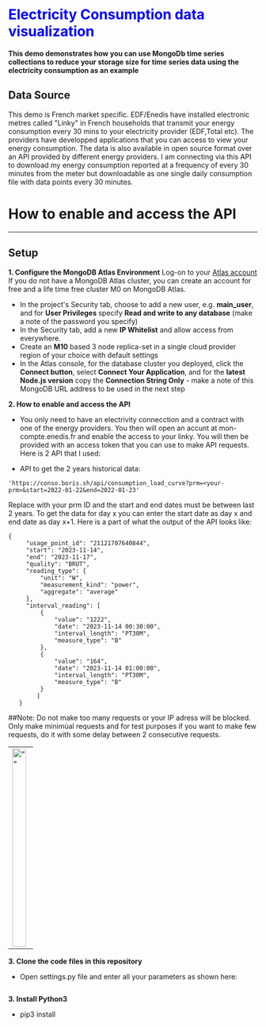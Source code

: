 
# <span style="color: blue;"> Electricity Consumption data visualization </span>

__This demo demonstrates how you can use MongoDb time series collections to reduce your storage size for time series data using the electricity consumption as an example__


## Data Source

This demo is French market specific. EDF/Enedis have installed electronic metres called "Linky" in French households that transmit your energy consumption every 30 mins to your electricity provider (EDF,Total etc). The providers have developped applications that you can access to view your energy consumption. The data is also available in open source format over an API provided by different energy providers. I am connecting via this API to download my energy consumption reported at a frequency of every 30 minutes from the meter but downloadable as one single daily consumption file with data points every 30 minutes.

# How to enable and access the API



---
## Setup

__1. Configure the MongoDB Atlas Environment__
Log-on to your [Atlas account](http://cloud.mongodb.com) If you do not have a MongoDB Atlas cluster, you can create an account for free and a life time free cluster M0 on MongoDB Atlas.
* In the project's Security tab, choose to add a new user, e.g. __main_user__, and for __User Privileges__ specify __Read and write to any database__ (make a note of the password you specify)
* In the Security tab, add a new __IP Whitelist__ and allow access from everywhere.
* Create an __M10__ based 3 node replica-set in a single cloud provider region of your choice with default settings
* In the Atlas console, for the database cluster you deployed, click the __Connect button__, select __Connect Your Application__, and for the __latest Node.js version__ copy the __Connection String Only__ - make a note of this MongoDB URL address to be used in the next step

__2. How to enable and access the API__
* You only need to have an electrivity connecction and a contract with one of the energy providers. You then will open an accunt at mon-compte.enedis.fr and enable the access to your linky.
You will then be provided with an access token that you can use to make API requests.
Here is 2 API that I used:
- API to get the 2 years historical data:
 ```
'https://conso.boris.sh/api/consumption_load_curve?prm=<your-prm>&start=2022-01-22&end=2022-01-23'
  ```
 Replace _<your-prm>_ with your prm ID and the start and end dates must be between last 2 years.
 To get the data for day x you can enter the start date as day x and end date as day x+1.
 Here is a part of what the output of the API looks like:  
   ```
   {
        "usage_point_id": "21121707640844",
        "start": "2023-11-14",
        "end": "2023-11-17",
        "quality": "BRUT",
        "reading_type": {
            "unit": "W",
            "measurement_kind": "power",
            "aggregate": "average"
        },
        "interval_reading": [
            {
                "value": "1222",
                "date": "2023-11-14 00:30:00",
                "interval_length": "PT30M",
                "measure_type": "B"
            },
            {
                "value": "164",
                "date": "2023-11-14 01:00:00",
                "interval_length": "PT30M",
                "measure_type": "B"
            }
           ]
      }
```

##Note:
Do not make too many requests or your IP adress will be blocked.
Only make minimùal requests and for test purposes if you want to make few requests, do it with some delay between 2 consecutive requests.


<table><tr><td><img src='/images/createcluster.png' alt=“” height="400" width="90%"></td></tr></table>

__3. Clone the code files in this repository__
* Open settings.py file and enter all your parameters as shown here:
  ```
  
  ```

__3. Install Python3__
* pip3 install


